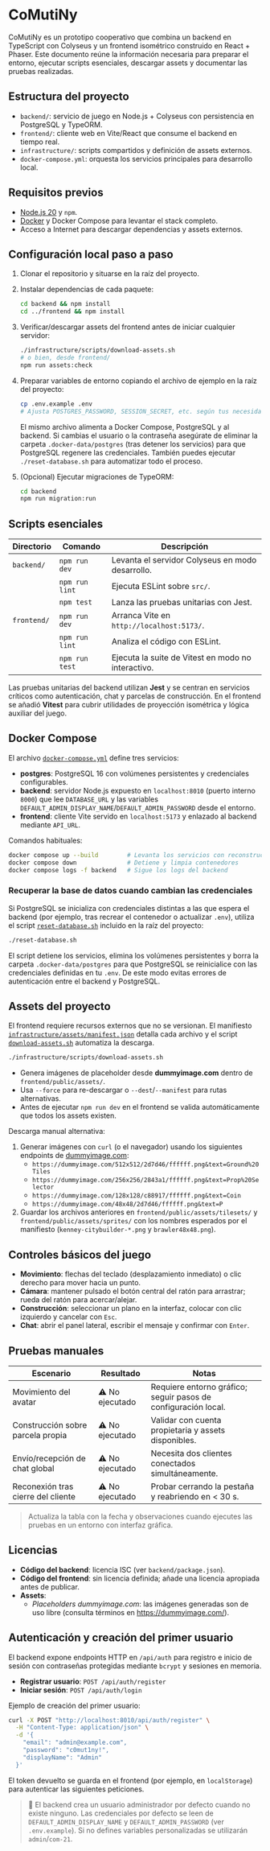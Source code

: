 # CoMutiNy

CoMutiNy es un prototipo cooperativo que combina un backend en TypeScript con Colyseus y un frontend isométrico
construido en React + Phaser. Este documento reúne la información necesaria para preparar el entorno, ejecutar
scripts esenciales, descargar assets y documentar las pruebas realizadas.

## Estructura del proyecto

- `backend/`: servicio de juego en Node.js + Colyseus con persistencia en PostgreSQL y TypeORM.
- `frontend/`: cliente web en Vite/React que consume el backend en tiempo real.
- `infrastructure/`: scripts compartidos y definición de assets externos.
- `docker-compose.yml`: orquesta los servicios principales para desarrollo local.

## Requisitos previos

- [Node.js 20](https://nodejs.org/) y `npm`.
- [Docker](https://www.docker.com/) y Docker Compose para levantar el stack completo.
- Acceso a Internet para descargar dependencias y assets externos.

## Configuración local paso a paso

1. Clonar el repositorio y situarse en la raíz del proyecto.
2. Instalar dependencias de cada paquete:

   ```bash
   cd backend && npm install
   cd ../frontend && npm install
   ```

3. Verificar/descargar assets del frontend antes de iniciar cualquier servidor:

   ```bash
   ./infrastructure/scripts/download-assets.sh
   # o bien, desde frontend/
   npm run assets:check
   ```

4. Preparar variables de entorno copiando el archivo de ejemplo en la raíz del proyecto:

   ```bash
   cp .env.example .env
   # Ajusta POSTGRES_PASSWORD, SESSION_SECRET, etc. según tus necesidades.
   ```

   El mismo archivo alimenta a Docker Compose, PostgreSQL y al backend. Si cambias el usuario o la contraseña asegúrate de
   eliminar la carpeta `.docker-data/postgres` (tras detener los servicios) para que PostgreSQL regenere las credenciales.
   También puedes ejecutar `./reset-database.sh` para automatizar todo el proceso.

5. (Opcional) Ejecutar migraciones de TypeORM:

   ```bash
   cd backend
   npm run migration:run
   ```

## Scripts esenciales

| Directorio | Comando | Descripción |
|------------|---------|-------------|
| `backend/` | `npm run dev` | Levanta el servidor Colyseus en modo desarrollo. |
|            | `npm run lint` | Ejecuta ESLint sobre `src/`. |
|            | `npm test` | Lanza las pruebas unitarias con Jest. |
| `frontend/` | `npm run dev` | Arranca Vite en `http://localhost:5173/`. |
|             | `npm run lint` | Analiza el código con ESLint. |
|             | `npm run test` | Ejecuta la suite de Vitest en modo no interactivo. |

Las pruebas unitarias del backend utilizan **Jest** y se centran en servicios críticos como autenticación, chat y
parcelas de construcción. En el frontend se añadió **Vitest** para cubrir utilidades de proyección isométrica y
lógica auxiliar del juego.

## Docker Compose

El archivo [`docker-compose.yml`](docker-compose.yml) define tres servicios:

- **postgres**: PostgreSQL 16 con volúmenes persistentes y credenciales configurables.
- **backend**: servidor Node.js expuesto en `localhost:8010` (puerto interno `8000`) que lee `DATABASE_URL` y las variables
  `DEFAULT_ADMIN_DISPLAY_NAME`/`DEFAULT_ADMIN_PASSWORD` desde el entorno.
- **frontend**: cliente Vite servido en `localhost:5173` y enlazado al backend mediante `API_URL`.

Comandos habituales:

```bash
docker compose up --build        # Levanta los servicios con reconstrucción
docker compose down              # Detiene y limpia contenedores
docker compose logs -f backend   # Sigue los logs del backend
```

### Recuperar la base de datos cuando cambian las credenciales

Si PostgreSQL se inicializa con credenciales distintas a las que espera el backend (por ejemplo, tras recrear el
contenedor o actualizar `.env`), utiliza el script [`reset-database.sh`](reset-database.sh) incluido en la raíz del
proyecto:

```bash
./reset-database.sh
```

El script detiene los servicios, elimina los volúmenes persistentes y borra la carpeta `.docker-data/postgres` para que
PostgreSQL se reinicialice con las credenciales definidas en tu `.env`. De este modo evitas errores de autenticación entre
el backend y PostgreSQL.

## Assets del proyecto

El frontend requiere recursos externos que no se versionan. El manifiesto
[`infrastructure/assets/manifest.json`](infrastructure/assets/manifest.json) detalla cada archivo y el script
[`download-assets.sh`](infrastructure/scripts/download-assets.sh) automatiza la descarga.

```bash
./infrastructure/scripts/download-assets.sh
```

- Genera imágenes de placeholder desde **dummyimage.com** dentro de `frontend/public/assets/`.
- Usa `--force` para re-descargar o `--dest`/`--manifest` para rutas alternativas.
- Antes de ejecutar `npm run dev` en el frontend se valida automáticamente que todos los assets existen.

Descarga manual alternativa:

1. Generar imágenes con `curl` (o el navegador) usando los siguientes endpoints de [dummyimage.com](https://dummyimage.com/):
   - `https://dummyimage.com/512x512/2d7d46/ffffff.png&text=Ground%20Tiles`
   - `https://dummyimage.com/256x256/2843a1/ffffff.png&text=Prop%20Selector`
   - `https://dummyimage.com/128x128/c88917/ffffff.png&text=Coin`
   - `https://dummyimage.com/48x48/2d7d46/ffffff.png&text=P`
2. Guardar los archivos anteriores en `frontend/public/assets/tilesets/` y `frontend/public/assets/sprites/` con los nombres
   esperados por el manifiesto (`kenney-citybuilder-*.png` y `brawler48x48.png`).

## Controles básicos del juego

- **Movimiento**: flechas del teclado (desplazamiento inmediato) o clic derecho para mover hacia un punto.
- **Cámara**: mantener pulsado el botón central del ratón para arrastrar; rueda del ratón para acercar/alejar.
- **Construcción**: seleccionar un plano en la interfaz, colocar con clic izquierdo y cancelar con `Esc`.
- **Chat**: abrir el panel lateral, escribir el mensaje y confirmar con `Enter`.

## Pruebas manuales

| Escenario | Resultado | Notas |
|-----------|-----------|-------|
| Movimiento del avatar | ⚠️ No ejecutado | Requiere entorno gráfico; seguir pasos de configuración local. |
| Construcción sobre parcela propia | ⚠️ No ejecutado | Validar con cuenta propietaria y assets disponibles. |
| Envío/recepción de chat global | ⚠️ No ejecutado | Necesita dos clientes conectados simultáneamente. |
| Reconexión tras cierre del cliente | ⚠️ No ejecutado | Probar cerrando la pestaña y reabriendo en < 30 s. |

> Actualiza la tabla con la fecha y observaciones cuando ejecutes las pruebas en un entorno con interfaz gráfica.

## Licencias

- **Código del backend**: licencia ISC (ver `backend/package.json`).
- **Código del frontend**: sin licencia definida; añade una licencia apropiada antes de publicar.
- **Assets**:
  - *Placeholders dummyimage.com*: las imágenes generadas son de uso libre (consulta términos en https://dummyimage.com/).

## Autenticación y creación del primer usuario

El backend expone endpoints HTTP en `/api/auth` para registro e inicio de sesión con contraseñas protegidas mediante
`bcrypt` y sesiones en memoria.

- **Registrar usuario**: `POST /api/auth/register`
- **Iniciar sesión**: `POST /api/auth/login`

Ejemplo de creación del primer usuario:

```bash
curl -X POST "http://localhost:8010/api/auth/register" \
  -H "Content-Type: application/json" \
  -d '{
    "email": "admin@example.com",
    "password": "c0mut1ny!",
    "displayName": "Admin"
  }'
```

El token devuelto se guarda en el frontend (por ejemplo, en `localStorage`) para autenticar las siguientes peticiones.

> 📌 El backend crea un usuario administrador por defecto cuando no existe ninguno. Las credenciales por defecto se leen de
> `DEFAULT_ADMIN_DISPLAY_NAME` y `DEFAULT_ADMIN_PASSWORD` (ver `.env.example`). Si no defines variables personalizadas se
> utilizarán `admin`/`com-21`.
